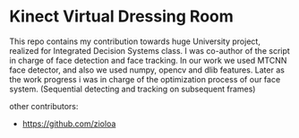 ﻿# Kinect Virtual Dressing Room

This repo contains my contribution towards huge University project, realized for Integrated Decision Systems class. I was co-author of the script in charge of face detection and face tracking. In our work we used MTCNN face detector, and also we used numpy, opencv and dlib features. Later as the work progress i was in charge of the optimization process of our face system. (Sequential detecting and tracking on subsequent frames)

other contributors:
- https://github.com/zioloa
